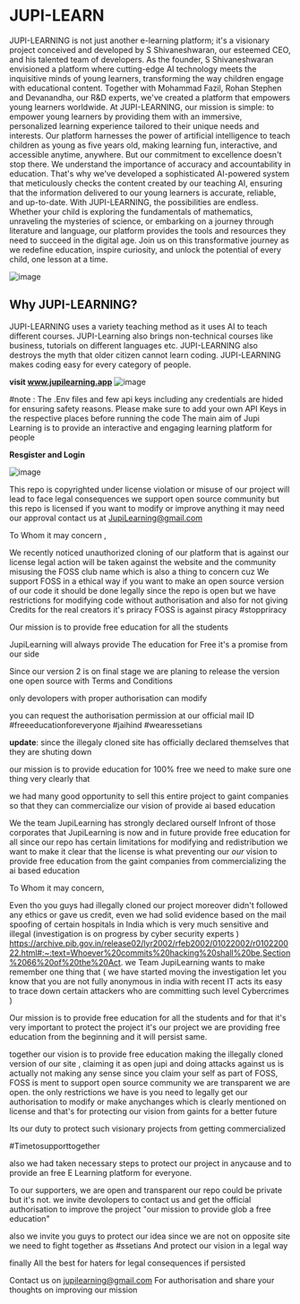 # JUPI-LEARN


JUPI-LEARNING is not just another e-learning platform; it's a visionary project conceived and developed by S Shivaneshwaran, our esteemed CEO, and his talented team of developers. As the founder, S Shivaneshwaran envisioned a platform where cutting-edge AI technology meets the inquisitive minds of young learners, transforming the way children engage with educational content. Together with Mohammad Fazil, Rohan Stephen and Devanandha, our R&D experts, we've created a platform that empowers young learners worldwide. At JUPI-LEARNING, our mission is simple: to empower young learners by providing them with an immersive, personalized learning experience tailored to their unique needs and interests. Our platform harnesses the power of artificial intelligence to teach children as young as five years old, making learning fun, interactive, and accessible anytime, anywhere. But our commitment to excellence doesn't stop there. We understand the importance of accuracy and accountability in education. That's why we've developed a sophisticated AI-powered system that meticulously checks the content created by our teaching AI, ensuring that the information delivered to our young learners is accurate, reliable, and up-to-date. With JUPI-LEARNING, the possibilities are endless. Whether your child is exploring the fundamentals of mathematics, unraveling the mysteries of science, or embarking on a journey through literature and language, our platform provides the tools and resources they need to succeed in the digital age. Join us on this transformative journey as we redefine education, inspire curiosity, and unlock the potential of every child, one lesson at a time.

![image](https://github.com/shivaneshwaran/JUPI-LEARN/assets/139312889/e707a8b9-4a8c-4c53-aa50-b262b9ce6e38)


## Why JUPI-LEARNING?
JUPI-LEARNING uses a variety teaching method as it uses AI to teach different courses. JUPI-Learning also brings non-technical courses like business, tutorials on different languages etc. JUPI-LEARNING also destroys the myth that older citizen cannot learn coding. JUPI-LEARNING makes coding easy for every category of people.


**visit www.jupilearning.app**
![image](https://github.com/shivaneshwaran/JUPI-LEARN/assets/139312889/af8d6a18-a466-44e6-bf4d-1de3d699b6ae)

#note : The .Env files and few api keys including any credentials are hided for ensuring safety  reasons. Please make sure to add your own API Keys in the respective places before running the code
The main aim of Jupi Learning is to provide an interactive and engaging learning platform for people 

**Resgister and Login**

![image](https://github.com/shivaneshwaran/JUPI-LEARN/assets/139312889/06fbdd4a-2c92-45ba-90a7-b2dfe46dff64)


This repo is copyrighted under license 
violation or misuse of our project will lead to face legal consequences we support open source community but this repo is licensed if you want to modify or improve anything it may need our approval contact us at JupiLearning@gmail.com 

To Whom it may concern ,

We recently noticed unauthorized cloning of our platform that is against our license legal action will be taken against the website and the community misusing the FOSS club name which is also a thing to concern cuz We support FOSS in a ethical way if you want to make an open source version of our code it should be done legally since the repo is open but we have restrictions for modifying code without authorisation and also for not giving Credits for the real creators it's priracy FOSS is against piracy #stoppriracy 

Our mission is to provide free education for all the students 

JupiLearning will always provide The education for Free it's a promise from our side 

Since our version 2 is on final stage we are planing to release the version one open source with Terms and Conditions 

only devolopers with proper authorisation can modify 

you can request the authorisation permission at our official mail ID 
#freeeducationforeveryone #jaihind #wearessetians 


**update**: since the illegaly cloned site has officially declared themselves that they are shuting down 


our mission is to provide education for 100% free we need to make sure one thing very clearly that 

we had many good opportunity to sell this entire project to gaint companies so that they can commercialize our vision of provide ai based education

We the team JupiLearning has strongly declared ourself Infront of those corporates that JupiLearning is now and in future provide free education for all since our repo has certain limitations for modifying and redistribution we want to make it clear that the license is what preventing our *our* vision to provide free education from the gaint companies from commercializing the ai based education

To Whom it may concern,

Even tho you guys had illegally cloned our project moreover didn't followed any ethics or gave us credit, even we had solid evidence based on the mail spoofing of certain hospitals in India which is very much sensitive and illegal (investigation is on progress by cyber security experts  ) 
https://archive.pib.gov.in/release02/lyr2002/rfeb2002/01022002/r010220022.html#:~:text=Whoever%20commits%20hacking%20shall%20be,Section%2066%20of%20the%20Act.
we Team JupiLearning wants to make remember one thing that ( we have started moving the investigation let you know that you are not fully anonymous in india with recent IT acts its easy to trace down certain attackers who are committing such  level Cybercrimes )

Our mission is to provide free education for all the students and for that it's very important to protect the project it's our project we are providing free education from the beginning and it will persist same. 

together our vision is to provide free education making the illegally cloned version of our site , claiming it as open jupi  and doing attacks against us is actually not making any sense since you claim your self as part of FOSS, FOSS is ment to support open source community we are transparent we are open.  the only restrictions we have is you need to legally get our authorisation to modify or make anychanges which is clearly mentioned on license and that's for protecting our vision from gaints for a better future 

Its our duty to protect such visionary projects from getting commercialized

#Timetosupporttogether

also we had taken necessary steps to protect our project in anycause and to provide an free E Learning platform for everyone.

To our supporters, 
we are open and transparent our repo could be private but it's not.
we invite devolopers to contact us and get the official authorisation to improve the project "our mission to provide glob a free education"

also we invite you guys to protect our idea since we are not on opposite site we need to fight together as #ssetians
And protect our vision in a legal way 

finally All the best for haters for legal consequences if persisted 

Contact us on jupilearning@gmail.com
For authorisation and share your thoughts on improving our mission
